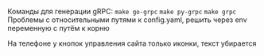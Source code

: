 Команды для генерации gRPC:
`make go-grpc`
`make py-grpc`
`make grpc`
Проблемы с относительными путями к config.yaml, решить через env переменную с путём к корню

На телефоне у кнопок управления сайта только иконки, текст убирается